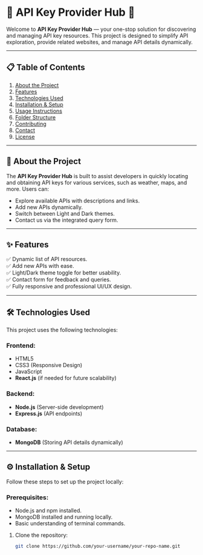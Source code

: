 # 🌟 API Key Provider Hub 🚀  

Welcome to **API Key Provider Hub** — your one-stop solution for discovering and managing API key resources. This project is designed to simplify API exploration, provide related websites, and manage API details dynamically.  

---

## 📋 Table of Contents  
1. [About the Project](#about-the-project)  
2. [Features](#features)  
3. [Technologies Used](#technologies-used)  
4. [Installation & Setup](#installation--setup)  
5. [Usage Instructions](#usage-instructions)  
6. [Folder Structure](#folder-structure)  
7. [Contributing](#contributing)  
8. [Contact](#contact)  
9. [License](#license)  

---

## 🌟 About the Project  

The **API Key Provider Hub** is built to assist developers in quickly locating and obtaining API keys for various services, such as weather, maps, and more. Users can:  
- Explore available APIs with descriptions and links.  
- Add new APIs dynamically.  
- Switch between Light and Dark themes.  
- Contact us via the integrated query form.  

---

## ✨ Features  

✅ Dynamic list of API resources.  
✅ Add new APIs with ease.  
✅ Light/Dark theme toggle for better usability.  
✅ Contact form for feedback and queries.  
✅ Fully responsive and professional UI/UX design.  

---

## 🛠️ Technologies Used  

This project uses the following technologies:  

### Frontend:  
- HTML5  
- CSS3 (Responsive Design)  
- JavaScript  
- **React.js** (if needed for future scalability)  

### Backend:  
- **Node.js** (Server-side development)  
- **Express.js** (API endpoints)  

### Database:  
- **MongoDB** (Storing API details dynamically)  

---

## ⚙️ Installation & Setup  

Follow these steps to set up the project locally:  

### Prerequisites:  
- Node.js and npm installed.  
- MongoDB installed and running locally.  
- Basic understanding of terminal commands.  

1. Clone the repository:  
   ```bash  
   git clone https://github.com/your-username/your-repo-name.git  

